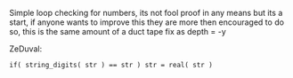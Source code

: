 Simple loop checking for numbers,
its not fool proof in any means but its a start, if anyone wants to improve this they are more then encouraged to do so, this is the same amount of a duct tape fix as depth = -y



ZeDuval:
```gml
if( string_digits( str ) == str ) str = real( str )
```